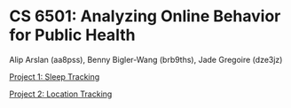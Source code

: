 # CS 6501: Analyzing Online Behavior for Public Health 
Alip Arslan (aa8pss), Benny Bigler-Wang (brb9ths), Jade Gregoire (dze3jz)

[Project 1: Sleep Tracking]([url](https://github.com/aliparslan/cs6501-online-behavior/tree/main/project1-sleep-tracking))

[Project 2: Location Tracking]([url](https://github.com/aliparslan/cs6501-online-behavior/tree/main/project1-sleep-tracking))
